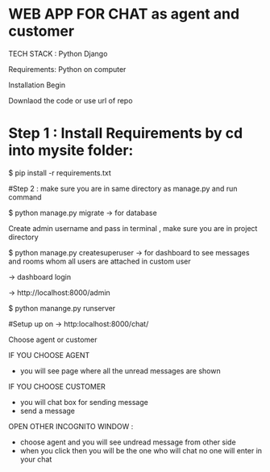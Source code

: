 # WEB APP FOR CHAT as agent and customer

TECH STACK : Python Django

Requirements: Python on computer

Installation Begin

Downlaod the code or use url of repo

# Step 1 : Install Requirements by cd into mysite folder:
$ pip install -r requirements.txt

#Step 2 :
make sure you are in same directory as manage.py and run command

$ python manage.py migrate -> for database 

Create admin username and pass in terminal , make sure you are in project directory

$ python manage.py createsuperuser 
-> for dashboard to see messages and rooms whom all users are attached
in custom user

-> dashboard login

-> http://localhost:8000/admin


$ python manange.py runserver

#Setup up on -> http:localhost:8000/chat/


Choose agent or customer

IF YOU CHOOSE AGENT 
- you will see page where all the unread messages are shown

IF YOU CHOOSE CUSTOMER
- you will chat box for sending message
- send a message

OPEN OTHER INCOGNITO WINDOW :
- choose agent and you will see undread message from other side
- when you click then you will be the one who will chat no one will enter in your chat






  
